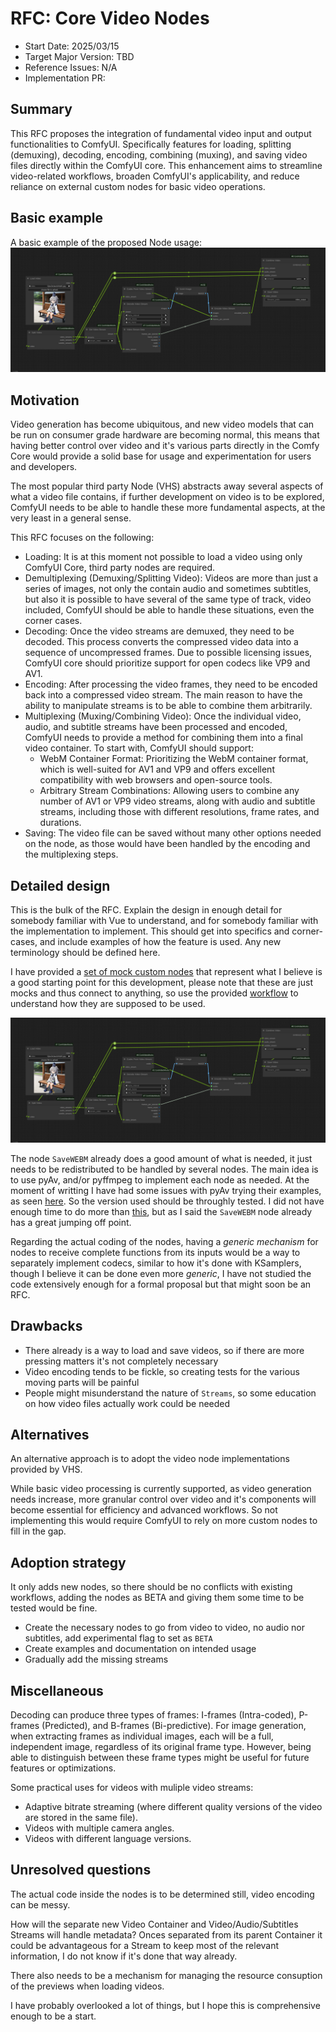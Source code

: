 # RFC: Core Video Nodes

- Start Date: 2025/03/15
- Target Major Version: TBD
- Reference Issues: N/A
- Implementation PR: 

## Summary

This RFC proposes the integration of fundamental video input and output functionalities to ComfyUI. Specifically features for loading, splitting (demuxing), decoding, encoding, combining (muxing), and saving video files directly within the ComfyUI core. This enhancement aims to streamline video-related workflows, broaden ComfyUI's applicability, and reduce reliance on external custom nodes for basic video operations.

## Basic example

A basic example of the proposed Node usage:
![alt text](workflow.svg)

## Motivation

Video generation has become ubiquitous, and new video models that can be run on consumer grade hardware are becoming normal, this means that having better control over video and it's various parts directly in the Comfy Core would provide a solid base for usage and experimentation for users and developers.

The most popular third party Node (VHS) abstracts away several aspects of what a video file contains, if further development on video is to be explored, ComfyUI needs to be able to handle these more fundamental aspects, at the very least in a general sense.

This RFC focuses on the following:
- Loading: It is at this moment not possible to load a video using only ComfyUI Core, third party nodes are required. 
- Demultiplexing (Demuxing/Splitting Video): Videos are more than just a series of images, not only the contain audio and sometimes subtitles, but also it is possible to have several of the same type of track, video included, ComfyUI should be able to handle these situations, even the corner cases.
- Decoding: Once the video streams are demuxed, they need to be decoded. This process converts the compressed video data into a sequence of uncompressed frames. Due to possible licensing issues, ComfyUI core should prioritize support for open codecs like VP9 and AV1.
- Encoding: After processing the video frames, they need to be encoded back into a compressed video stream. The main reason to have the ability to manipulate streams is to be able to combine them arbitrarily. 
- Multiplexing (Muxing/Combining Video): Once the individual video, audio, and subtitle streams have been processed and encoded, ComfyUI needs to provide a method for combining them into a final video container. To start with, ComfyUI should support:
    - WebM Container Format: Prioritizing the WebM container format, which is well-suited for AV1 and VP9 and offers excellent compatibility with web browsers and open-source tools.
    - Arbitrary Stream Combinations: Allowing users to combine any number of AV1 or VP9 video streams, along with audio and subtitle streams, including those with different resolutions, frame rates, and durations.
- Saving: The video file can be saved without many other options needed on the node, as those would have been handled by the encoding and the multiplexing steps.

## Detailed design

This is the bulk of the RFC. Explain the design in enough detail for somebody
familiar with Vue to understand, and for somebody familiar with the
implementation to implement. This should get into specifics and corner-cases,
and include examples of how the feature is used. Any new terminology should be
defined here.

I have provided a [set of mock custom nodes](https://github.com/Immac/ComfyUI-CoreVideoMocks) that represent what I believe is a good starting point for this development, please note that these are just mocks and thus connect to anything, so use the provided [workflow](https://github.com/Immac/ComfyUI-CoreVideoMocks/blob/master/Mock%20Video%20Workflows.json) to understand 
how they are supposed to be used.

![alt text](workflow.svg)

The node `SaveWEBM` already does a good amount of what is needed, it just needs to be redistributed to be handled by several nodes. The main idea is to use pyAv, and/or pyffmpeg to implement each node as needed. At the moment of writting I have had some issues with pyAv trying their examples, as seen [here](https://github.com/PyAV-Org/PyAV/discussions/1769). So the version used should be throughly tested.
I did not have enough time to do more than [this](https://github.com/Immac/video_manipulation_with_python), but as I said the `SaveWEBM` node already has a great jumping off point.

Regarding the actual coding of the nodes, having a _generic mechanism_ for nodes to receive complete functions from its inputs would be a way to separately implement codecs, similar to how it's done with KSamplers, though I believe it can be done even more _generic_, I have not studied the code extensively enough for a formal proposal but that might soon be an RFC.

## Drawbacks

- There already is a way to load and save videos, so if there are more pressing matters it's not completely necessary
- Video encoding tends to be fickle, so creating tests for the various moving parts will be painful
- People might misunderstand the nature of `Streams`, so some education on how video files actually work could be needed

## Alternatives

An alternative approach is to adopt the video node implementations provided by VHS.

While basic video processing is currently supported, as video generation needs increase, more granular control over video and it's components will become essential for efficiency and advanced workflows. So not implementing this would require ComfyUI to rely on more custom nodes to fill in the gap.

## Adoption strategy

It only adds new nodes, so there should be no conflicts with existing workflows, adding the nodes as BETA and giving them some time to be tested would be fine.

- Create the necessary nodes to go from video to video, no audio nor subtitles, add experimental flag to set as `BETA`
- Create examples and documentation on intended usage
- Gradually add the missing streams

## Miscellaneous

Decoding can produce three types of frames: I-frames (Intra-coded), P-frames (Predicted), and B-frames (Bi-predictive). For image generation, when extracting frames as individual images, each will be a full, independent image, regardless of its original frame type. However, being able to distinguish between these frame types might be useful for future features or optimizations.

Some practical uses for videos with muliple video streams:
- Adaptive bitrate streaming (where different quality versions of the video are stored in the same file).
- Videos with multiple camera angles.
- Videos with different language versions.

## Unresolved questions

The actual code inside the nodes is to be determined still, video encoding can be messy.

How will the separate new Video Container and Video/Audio/Subtitles Streams will handle metadata? Onces separated from its parent Container it could be advantageous for a Stream to keep most of the relevant information, I do not know if it's done that way already.

There also needs to be a mechanism for managing the resource consuption of the previews when loading videos.

I have probably overlooked a lot of things, but I hope this is comprehensive enough to be a start.
